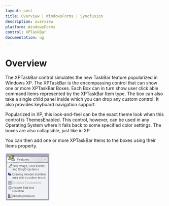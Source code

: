 ```yaml
---
layout: post
title: Overview | WindowsForms | Syncfusion
description: overview
platform: WindowsForms
control: XPTaskBar
documentation: ug
---
```

# Overview

The XPTaskBar control simulates the new TaskBar feature popularized in Windows XP. The XPTaskBar is the encompassing control that can show one or more XPTaskBar Boxes. Each Box can in turn show user click able command items represented by the XPTaskBar Item type. The box can also take a single child panel inside which you can drop any custom control. It also provides keyboard navigation support.

Popularized in XP, this look-and-feel can be the exact theme look when this control is ThemesEnabled. This control, however, can be used in any Operating System where it falls back to some specified color settings. The boxes are also collapsible, just like in XP.

You can then add one or more XPTaskBar Items to the boxes using their Items property.

 ![](Overview_images/Overview_img90.jpeg)



   
